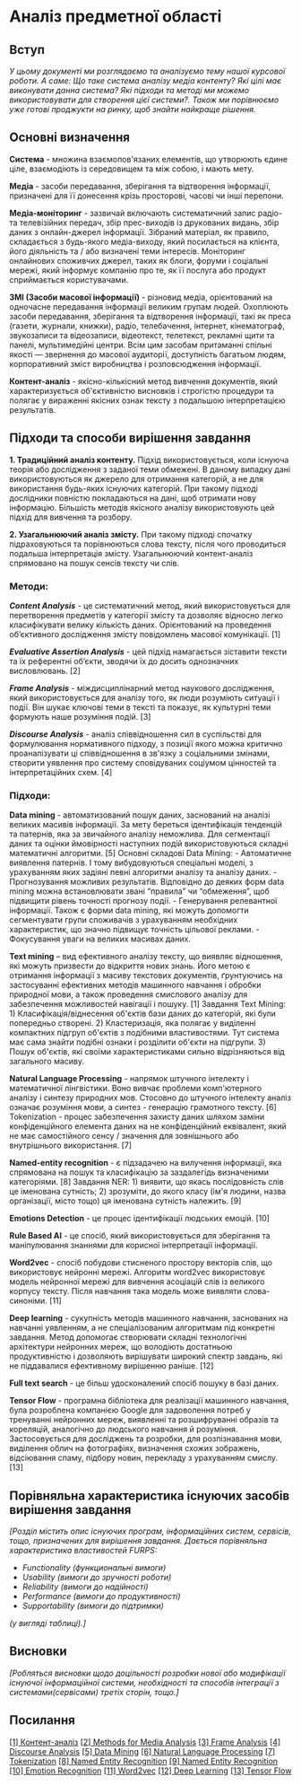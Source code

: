 # Аналіз предметної області

## Вступ

*У цьому документі ми розглядаємо та аналізуємо тему нашої курсової роботи. А саме: Що таке система аналізу медіа контенту? Які цілі має виконувати данна система? Які підходи та методі ми можемо використовувати для створення цієї системи?. Також ми порівнюємо уже готові проджукти на ринку, щоб знайти найкраще рішення.*


## Основні визначення

**Система** - множина взаємопов'язаних елементів, що утворюють єдине ціле, взаємодіють із середовищем та між собою, і мають мету.

**Медіа** - засоби передавання, зберігання та відтворення інформації, призначені для її донесення крізь просторові, часові чи інші перепони.

**Медіа-моніторинг** - зазвичай включають систематичний запис радіо- та телевізійних передач, збір прес-виходів із друкованих видань, збір даних з  онлайн-джерел інформації. Зібраний матеріал, як правило, складається з будь-якого медіа-виходу, який посилається на клієнта, його діяльність та / або визначені теми інтересів. Моніторинг онлайнових споживчих джерел, таких як блоги, форуми і соціальні мережі, який інформує компанію про те, як її послуга або продукт сприймається користувачами.

**ЗМІ (Засоби масової інформації)** - різновид медіа, орієнтований на одночасне передавання інформації великим групам людей. Охоплюють засоби передавання, зберігання та відтворення інформації, такі як преса (газети, журнали, книжки), радіо, телебачення, інтернет, кінематограф, звукозаписи та відеозаписи, відеотекст, телетекст, рекламні щити та панелі, мультимедійні центри. Всім цим засобам притаманні спільні якості — звернення до масової аудиторії, доступність багатьом людям, корпоративний зміст виробництва і розповсюдження інформації.

**Контент-аналіз** - якісно-кількісний метод вивчення документів, який характеризується об'єктивністю висновків і строгістю процедури та полягає у вираженні якісних ознак тексту з подальшою інтерпретацією результатів.

## Підходи та способи вирішення завдання

**1. Традиційний аналіз контенту.**
Підхід використовується, коли існуюча теорія або дослідження з заданої теми обмежені. В даному випадку дані використовуються як джерело для отримання категорій, а не для використання будь-яких існуючих категорій. При такому підході дослідники повністю покладаються на дані, щоб отримати нову інформацію. Більшість методів якісного аналізу використовують цей підхід для вивчення та розбору.
 
**2. Узагальнюючий аналіз змісту.**
При такому підході спочатку підраховуються та порівнюються слова тексту, після чого проводиться подальша інтерпретація змісту. Узагальнюючий контент-аналіз спрямовано на пошук сенсів тексту чи слів. 


### Методи:
 
***Content Analysis*** - це систематичний метод, який використовується для перетворення предметів у категорії змісту та дозволяє відносно легко класифікувати велику кількість даних. Орієнтований на проведення об’єктивного дослідження змісту повідомлень масової комунікації. [1]

***Evaluative Assertion Analysis*** - цей підхід намагається зіставити тексти та їх референтні об’єкти, зводячи їх до досить однозначних висловлювань. [2]

***Frame Analysis*** - міждисциплінарний метод наукового дослідження, який використовується для аналізу того, як люди розуміють ситуації і події. Він шукає ключові теми в тексті та показує, як культурні теми формують наше розуміння подій. [3]

***Discourse Analysis*** - аналіз співвідношення сил в суспільстві для формулювання нормативного підходу, з позиції якого можна критично проаналізувати ці співвідношення в зв'язку з соціальними змінами, створити уявлення про систему сповідуваних соціумом цінностей та інтерпретаційних схем. [4]

### Підходи:

**Data mining** - автоматизований пошук даних, заснований на аналізі великих масивів інформації. За мету береться ідентифікація тенденцій та патернів, яка за звичайного аналізу неможлива. Для сегментації даних та оцінки ймовірності наступних подій використовуються складні математичні алгоритми. [5]
Основні складові Data Mining:
	- Автоматичне виявлення патернів. І тому вибудовуються спеціальні моделі, з урахуванням яких задіяні певні алгоритми аналізу та аналізу даних.
	- Прогнозування можливих результатів. Відповідно до деяких форм data mining можна встановлювати звані “правила” чи “обмеження”, щоб підвищити рівень точності прогнозу події.
	- Генерування релевантної інформації. Також є форми data mining, які можуть допомогти сегментувати групи споживачів з урахуванням необхідних характеристик, що значно підвищує точність цільової реклами.
	- Фокусування уваги на великих масивах даних.

**Text mining** – вид ефективного аналізу тексту, що виявляє відношення, які можуть призвести до відкриття нових знань. Його метою є отримання інформації з масиву текстових документів, ґрунтуючись на застосуванні ефективних методів машинного навчання і обробки природної мови, а також проведення смислового аналізу для забезпечення можливостей навігації і пошуку. [1]
	Завдання Text Mining:
	1) Класифікація/віднесення об'єктів бази даних до категорій, які були попередньо створені. 
	2) Кластеризація, яка полягає у виділенні компактних підгруп об'єктів з подібними властивостями. Тут система має сама знайти подібні ознаки і розділити об'єкти на підгрупи.
	3) Пошук об'єктів, які своїми характеристиками сильно відрізняються від загального масиву. 

**Natural Language Processing** - напрямок штучного інтелекту і математичної лінгвістики. Воно вивчає проблеми комп'ютерного аналізу і синтезу природних мов. Стосовно до штучного інтелекту аналіз означає розуміння мови, а синтез - генерацію грамотного тексту. [6]
Tokenization - процес забезпечення захисту даних шляхом заміни конфіденційного елемента даних на не конфіденційний еквівалент, який не має самостійного сенсу / значення для зовнішнього або внутрішнього використання. [7]

**Named-entity recognition** - є підзадачею на вилучення інформації, яка спрямована на пошук та класифікацію за заздалегідь визначеними категоріями. [8]
	Завдання NER: 
	1) виявити, що якась послідовність слів це іменована сутність; 
	2) зрозуміти, до якого класу (ім'я людини, назва організації, місто тощо) ця іменована сутність належить. [9]

**Emotions Detection** - це процес ідентифікації людських емоцій. [10]

**Rule Based AI** - це спосіб, який використовується для зберігання та маніпулювання знаннями для корисної інтерпретації інформації.

**Word2vec** - спосіб побудови стисненого простору векторів слів, що використовує нейронні мережі. Алгоритм word2vec використовує модель нейронної мережі для вивчення асоціацій слів із великого корпусу тексту. Після навчання така модель може виявляти слова-синоніми. [11]

**Deep learning** - сукупність методів машинного навчання, заснованих на навчанні уявленням, а не спеціалізованим алгоритмам під конкретні завдання. Метод допомогає створювати складні технологічні архітектури нейронних мереж, що володіють достатньою продуктивністю і дозволяють вирішувати широкий спектр завдань, які не піддавалися ефективному вирішенню раніше. [12]

**Full text search** - це більш удосконалений спосіб пошуку в базі даних. 

**Tensor Flow** - програмна бібліотека для реалізації машинного навчання, була розроблена компанією Google для задоволення потреб у тренуванні нейронних мереж, виявленні та розшифруванні образів та кореляцій, аналогічно до людського навчання й розуміння. Застосовується для досліджень та розробки, для розпізнавання мови, виділення облич на фотографіях, визначення схожих зображень, відсіювання спаму, підбору новин, перекладу з урахуванням смислу. [13]

## Порівняльна характеристика існуючих засобів вирішення завдання

*[Розділ містить опис існуючих програм, інформаційних систем, сервісів, тощо, призначених для вирішення 
завдання. Дається порівняльна характеристика властивостей FURPS:*
- *Functionality (функциональні вимоги)*
- *Usability (вимоги до зручності роботи)*
- *Reliability (вимоги до надійності)*
- *Performance (вимоги до продуктивності)*
- *Supportability (вимоги до підтримки)*

 *(у вигляді таблиці).]*

## Висновки

*[Робляться висновки щодо доцільності розробки нової або модифікації існуючої інформаційної системи, необхідності та способів інтеграції з системами(сервісами) третіх сторін, тощо.]*

## Посилання

[[1] Контент-аналіз](https://uk.wikipedia.org/wiki/%D0%9A%D0%BE%D0%BD%D1%82%D0%B5%D0%BD%D1%82-%D0%B0%D0%BD%D0%B0%D0%BB%D1%96%D0%B7)
[[2] Methods for Media Analysis](https://www.restore.ac.uk/lboro/research/methods/index.php)
[[3] Frame Analysis](https://uk.wikipedia.org/wiki/%D0%A0%D0%B0%D0%BC%D0%BA%D0%BE%D0%B2%D0%B8%D0%B9_%D0%B0%D0%BD%D0%B0%D0%BB%D1%96%D0%B7)
[[4] Discourse Analysis](https://en.wikipedia.org/wiki/Discourse_analysis)
[[5] Data Mining](https://uk.wikipedia.org/wiki/%D0%94%D0%BE%D0%B1%D1%83%D0%B2%D0%B0%D0%BD%D0%BD%D1%8F_%D0%B4%D0%B0%D0%BD%D0%B8%D1%85)
[[6] Natural Language Processing](https://uk.wikipedia.org/wiki/%D0%9E%D0%B1%D1%80%D0%BE%D0%B1%D0%BA%D0%B0_%D0%BF%D1%80%D0%B8%D1%80%D0%BE%D0%B4%D0%BD%D0%BE%D1%97_%D0%BC%D0%BE%D0%B2%D0%B8)
[[7] Tokenization](https://en.wikipedia.org/wiki/Tokenization_(data_security))
[[8] Named Entity Recognition](https://uk.wikipedia.org/wiki/%D0%A0%D0%BE%D0%B7%D0%BF%D1%96%D0%B7%D0%BD%D0%B0%D0%B2%D0%B0%D0%BD%D0%BD%D1%8F_%D1%96%D0%BC%D0%B5%D0%BD%D0%BE%D0%B2%D0%B0%D0%BD%D0%B8%D1%85_%D1%81%D1%83%D1%82%D0%BD%D0%BE%D1%81%D1%82%D0%B5%D0%B9)
[[9] Named Entity Recognition](https://sysblok.ru/glossary/named-entity-recognition-ner/)
[[10] Emotion Recognition](https://uk.wikipedia.org/wiki/%D0%A0%D0%BE%D0%B7%D0%BF%D1%96%D0%B7%D0%BD%D0%B0%D0%B2%D0%B0%D0%BD%D0%BD%D1%8F_%D0%B5%D0%BC%D0%BE%D1%86%D1%96%D0%B9)
[[11] Word2vec](https://neerc.ifmo.ru/wiki/index.php?title=%D0%92%D0%B5%D0%BA%D1%82%D0%BE%D1%80%D0%BD%D0%BE%D0%B5_%D0%BF%D1%80%D0%B5%D0%B4%D1%81%D1%82%D0%B0%D0%B2%D0%BB%D0%B5%D0%BD%D0%B8%D0%B5_%D1%81%D0%BB%D0%BE%D0%B2#word2vec)
[[12] Deep Learning](https://uk.wikipedia.org/wiki/%D0%93%D0%BB%D0%B8%D0%B1%D0%B8%D0%BD%D0%BD%D0%B5_%D0%BD%D0%B0%D0%B2%D1%87%D0%B0%D0%BD%D0%BD%D1%8F)
[[13] Tensor Flow](https://uk.wikipedia.org/wiki/TensorFlow)
